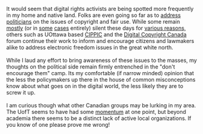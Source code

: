It would seem that digital rights activists are being spotted more frequently in my home and native land.  Folks are even going so far as to <a href="http://www.digital-copyright.ca/node/2865" target="_blank">address politicians</a> on the issues of copyright and fair use.  While some remain <a href="http://www.onlinerights.ca/" target="_blank">mostly</a> (or in <a href="http://www.fsf.ca/" target="_blank">some</a> <a href="http://www.efc.ca/" target="_blank">cases</a> entirely) silent these days for <a href="http://lists.gnu.org/archive/html/fsfc-discuss/2006-05/msg00004.html" target="_blank">various reasons,</a> others such as UOttawa based <a href="http://www.cippic.ca/en/" target="_blank">CIPPIC</a> and the <a href="http://www.digital-copyright.ca/" target="_blank">Digital Copyright Canada</a> forum continue their work to inform and encourage citizens and lawmakers alike to address electronic freedom issues in the great white north.<br /><br />While I laud any effort to bring awareness of these issues to the masses, my thoughts on the political side remain firmly entrenched in the "don't encourage them" camp.  Its my comfortable (if narrow minded) opinion that the less the policymakers up there in the house of common misconceptions  know about what goes on in the digital world, the less likely they are to screw it up.<br /><br />I am curious though what other Canadian groups may be lurking in my area.  The UofT seems to have had some <a href="http://freeculturetoronto.wordpress.com/" target="_blank">momentum</a> at one point, but beyond academia there seems to be a distinct lack of active local organizations.  If you know of one please prove me wrong!